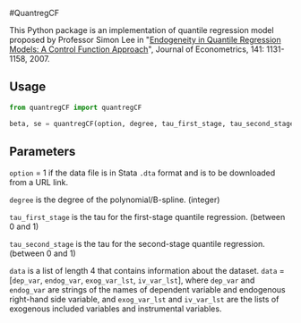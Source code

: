 #QuantregCF

This Python package is an implementation of quantile regression model proposed by Professor Simon Lee in 
"[Endogeneity in Quantile Regression Models: A Control Function Approach](https://doi.org/10.1016/j.jeconom.2007.01.014)", Journal of Econometrics, 141: 1131-1158, 2007.

## Usage 
```python
from quantregCF import quantregCF

beta, se = quantregCF(option, degree, tau_first_stage, tau_second_stage, data)
```

## Parameters
`option` = 1 if the data file is in Stata `.dta` format and is to be downloaded from a URL link. 

`degree` is the degree of the polynomial/B-spline. (integer) 

`tau_first_stage` is the tau for the first-stage quantile regression. (between 0 and 1)

`tau_second_stage` is the tau for the second-stage quantile regression. (between 0 and 1)

`data` is a list of length 4 that contains information about the dataset. `data` = [`dep_var`, `endog_var`, 
`exog_var_lst`, `iv_var_lst`], where `dep_var` and `endog_var` are strings of the names of dependent variable and endogenous 
right-hand side variable, and `exog_var_lst` and `iv_var_lst` are the lists of exogenous included variables and instrumental variables. 
